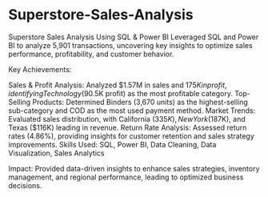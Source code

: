 # Superstore-Sales-Analysis
Superstore Sales Analysis Using SQL & Power BI
Leveraged SQL and Power BI to analyze 5,901 transactions, uncovering key insights to optimize sales performance, profitability, and customer behavior.

Key Achievements:

Sales & Profit Analysis: Analyzed $1.57M in sales and $175K in profit, identifying Technology ($90.5K profit) as the most profitable category.
Top-Selling Products: Determined Binders (3,670 units) as the highest-selling sub-category and COD as the most used payment method.
Market Trends: Evaluated sales distribution, with California ($335K), New York ($187K), and Texas ($116K) leading in revenue.
Return Rate Analysis: Assessed return rates (4.86%), providing insights for customer retention and sales strategy improvements.
Skills Used: SQL, Power BI, Data Cleaning, Data Visualization, Sales Analytics

Impact: Provided data-driven insights to enhance sales strategies, inventory management, and regional performance, leading to optimized business decisions.
